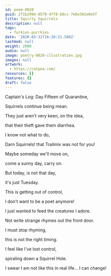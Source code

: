 ```yaml
---
id: poem-0020
guid: 2f1b2994-8578-4ff8-b0cc-7e6e382e0e5f
title: Squirty Squirrels
description: null
tags:
  - furkies-purrkies
date: '2020-03-31T16:20:21.586Z'
lastmod: null
weight: 2000
audio: null
image: poetry-0020-illustration.jpg
images: null
artwork:
  - https://catpea.com/
resources: []
features: {}
draft: false
---
```


Captain's Log: Day Fifteen of Quarantine,

Squirrels continue being mean.

They just aren't very keen, on the idea,

that their theft gave them diarrhea.

I know not what to do,

Darn Squirrels! that Trailmix was not for you!

Maybe someday we'll move on,

come a sunny day, carry on.

But today, is not that day,

it's just Tuesday.

This is getting out of control,

I don't want to be a poet anymore!

I just wanted to feed the creatures I adore.

Not write strange rhymes out the front door.

I must stop rhyming,

this is not the right timing.

I feel like I've lost control,

spiraling down a Squirrel Hole.

I swear I am not like this in real life... I can change!
